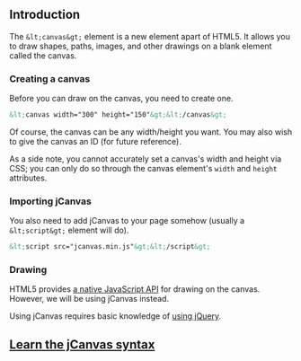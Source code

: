 ## Introduction

The `&lt;canvas&gt;` element is a new element apart of HTML5. It allows you to draw shapes, paths, images, and other drawings on a blank element called the canvas.

### Creating a canvas

Before you can draw on the canvas, you need to create one.

```html
&lt;canvas width="300" height="150"&gt;&lt;/canvas&gt;
```

Of course, the canvas can be any width/height you want. You may also wish to give the canvas an ID (for future reference).

As a side note, you cannot accurately set a canvas's width and height via CSS; you can only do so through the canvas element's `width` and `height` attributes.

### Importing jCanvas

You also need to add jCanvas to your page somehow (usually a `&lt;script&gt;` element will do).

```html
&lt;script src="jcanvas.min.js"&gt;&lt;/script&gt;
```

### Drawing

HTML5 provides [a native JavaScript API](https://developer.mozilla.org/en/Canvas_tutorial/Drawing_shapes) for drawing on the canvas. However, we will be using jCanvas instead.

Using jCanvas requires basic knowledge of [using jQuery](http://docs.jquery.com/Tutorials:How_jQuery_Works).

## [Learn the jCanvas syntax](syntax.md)
